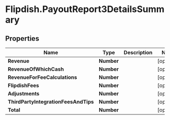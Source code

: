 # Flipdish.PayoutReport3DetailsSummary

## Properties
Name | Type | Description | Notes
------------ | ------------- | ------------- | -------------
**Revenue** | **Number** |  | [optional] 
**RevenueOfWhichCash** | **Number** |  | [optional] 
**RevenueForFeeCalculations** | **Number** |  | [optional] 
**FlipdishFees** | **Number** |  | [optional] 
**Adjustments** | **Number** |  | [optional] 
**ThirdPartyIntegrationFeesAndTips** | **Number** |  | [optional] 
**Total** | **Number** |  | [optional] 


